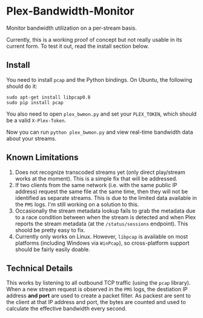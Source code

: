 # Plex-Bandwidth-Monitor
Monitor bandwidth utilization on a per-stream basis.

Currently, this is a working proof of concept but not really
usable in its current form.  To test it out, read the install
section below.


## Install
You need to install ``pcap`` and the Python bindings.  On Ubuntu,
the following should do it:

```
sudo apt-get install libpcap0.8
sudo pip install pcap
```

You also need to open ``plex_bwmon.py`` and set your ``PLEX_TOKEN``,
which should be a valid ``X-Plex-Token``.

Now you can run ``python plex_bwmon.py`` and view real-time bandwidth
data about your streams.


## Known Limitations

  1. Does not recognize transcoded streams yet (only direct play/stream
     works at the moment).  This is a simple fix that will be addressed.
  2. If two clients from the same network (i.e. with the same public IP
     address) request the same file at the same time, then they will not
     be identified as separate streams.  This is due to the limited data
     available in the `PMS` logs.  I'm still working on a solution to
     this.
  3. Occasionally the stream metadata lookup fails to grab the metadata
     due to a race condition between when the stream is detected and when
     Plex reports the stream metadata (at the `/status/sessions` endpoint).
     This shoold be pretty easy to fix.
  4. Currently only works on Linux.  However, `libpcap` is available on
     most platforms (including Windows via `WinPcap`), so cross-platform
     support should be fairly easily doable.


## Technical Details

This works by listening to all outbound TCP traffic (using the `pcap`
library).  When a new stream request is observed in the `PMS` logs, the
destiation IP address **and port** are used to create a packet filter.
As packest are sent to the client at that IP address and port, the bytes
are counted and used to calculate the effective bandwidth every second.
